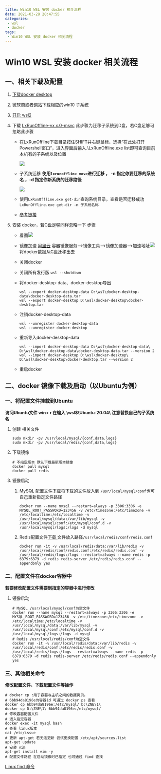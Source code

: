 ```yaml
---
title: Win10 WSL 安装 docker 相关流程
date: 2021-03-28 20:47:55
categories: 
 - wsl
 - docker
tags: 
 - Win10 WSL 安装 docker 相关流程
---
```


# Win10 WSL 安装 docker 相关流程

<!-- more -->

## 一、相关下载及配置

1. [下载docker desktop](https://www.docker.com/products/docker-desktop)

2. 微软商或者[网站](https://docs.microsoft.com/en-us/windows/wsl/install-manual#installing-your-distro)下载相应的win10 子系统

3. [开启 wsl2](https://docs.microsoft.com/zh-cn/windows/wsl/install-win10)

4. 下载 [LxRunOffline-vx.x.0-msvc](https://github.com/DDoSolitary/LxRunOffline/releases/tag/v3.5.0) 此步骤为迁移子系统到D盘，若C盘足够可忽略此步骤

   - 在LxRunOffline下载目录按住SHIFT并右键鼠标，选择“在此处打开Powershell窗口”，进入界面后输入.\LxRunOffline.exe list即可查询目前本机有的子系统以及位置

     ![](https://fastly.jsdelivr.net/gh/znej/pic/picgo/image-20210328205752655.png)

   - 子系统迁移  **使用`lxrunoffline move`进行迁移 ， -n 指定你要迁移的系统名 ，-d 指定你新系统的迁移路径**

     ![](https://fastly.jsdelivr.net/gh/znej/pic/picgo/image-20210328210100012.png)

   - 使用`LxRunOffline.exe get-dir`查询系统目录，查看是否迁移成功  `LxRunOffline.exe get-dir -n 子系统名称`

   - [参考链接](https://zhuanlan.zhihu.com/p/145753804)

5. 安装 docker，若C盘足够同样忽略一下 步骤

   - 看图![](https://fastly.jsdelivr.net/gh/znej/pic/picgo/image-20210328211606211.png)
   - 镜像加速 [阿里云](https://cr.console.aliyun.com/cn-hangzhou/instances/mirrors) 容器镜像服务-->镜像工具-->镜像加速器-->加速地址![](https://fastly.jsdelivr.net/gh/znej/pic/picgo/image-20210328211652150.png)将docker数据从C盘迁移出去

   - 关闭docker

   - 关闭所有发行版 `wsl --shutdown`

   - 将docker-desktop-data、docker-desktop导出 

     ```shell
     wsl --export docker-desktop-data D:\wsl\docker-desktop-data\docker-desktop-data.tar
     wsl --export docker-desktop D:\wsl\docker-desktop\docker-desktop.tar
     ```
   
   - 注销docker-desktop-data 

     ````shell
     wsl --unregister docker-desktop-data
     wsl --unregister docker-desktop
     ````
   
   - 重新导入docker-desktop-data

     ```shell
     wsl --import docker-desktop-data D:\wsl\docker-desktop-data\ D:\wsl\docker-desktop-data\docker-desktop-data.tar --version 2
     wsl --import docker-desktop D:\wsl\docker-desktop\ D:\wsl\docker-desktop\docker-desktop.tar --version 2
     ```
   
   - 重启docker

## 二、docker 镜像下载及启动（以Ubuntu为例）

### 一、将配置文件挂载到Ubuntu

**访问Ubuntu文件 win+ r 在输入 \\wsl$\Ubuntu-20.04\  注意替换自己的子系统名**

1. 创建 相关文件

   ```shell
   sudo mkdir -pv /usr/local/mysql/{conf,data,logs} 
   sudo mkdir -pv /usr/local/redis/{conf,data,logs} 
   ```

2. 下载镜像

   ```shell
   # 不指定版本 默认下载最新版本镜像
   docker pull mysql
   docker pull redis
   ```

3. 镜像启动

   1. MySQL 配置文件[下载](https://zelen.lanzous.com/imB5Bnevqih)将下载的文件放入到 `/usr/local/mysql/conf`也可自己重新指定文件路径

      ```shell
      docker run --name mysql --restart=always -p 3306:3306 -e MYSQL_ROOT_PASSWORD=123456 -v /etc/timezone:/etc/timezone -v /etc/localtime:/etc/localtime -v /usr/local/mysql/data:/var/lib/mysql -v /usr/local/mysql/conf:/etc/mysql/conf.d -v /usr/local/mysql/logs:/logs -d mysql
      ```

   2. Redis配置文件[下载 ](https://zelen.lanzous.com/iektOil70vc) 文件放入路径`/usr/local/redis/conf/redis.conf`

      ```shell
      docker run -it -v /usr/local/redis/data:/var/lib/redis -v /usr/local/redis/conf/redis.conf:/etc/redis/redis.conf -v /usr/local/redis/logs:/logs --restart=always --name redis -p 6379:6379 -d redis redis-server /etc/redis/redis.conf --appendonly yes
      ```

### 二、配置文件在docker容器中

**若要修改配置文件需要到指定的容器中进行修改**

1. 镜像启动

   ```shell
   # MySQL /usr/local/mysql/conf为空文件
   docker run --name mysql --restart=always -p 3306:3306 -e MYSQL_ROOT_PASSWORD=123456 -v /etc/timezone:/etc/timezone -v /etc/localtime:/etc/localtime -v /usr/local/mysql/data:/var/lib/mysql -v /usr/local/mysql/conf:/etc/mysql/conf.d -v /usr/local/mysql/logs:/logs -d mysql
   # Redis /usr/local/redis/conf为空文件
   docker run -it -v /usr/local/redis/data:/var/lib/redis -v /usr/local/redis/conf:/etc/redis/redis.conf -v /usr/local/redis/logs:/logs --restart=always --name redis -p 6379:6379 -d redis redis-server /etc/redis/redis.conf --appendonly yes
   ```

### 三、其他相关命令

**修改配置文件、下载配置文件等操作**

```shell
# docker cp :用于容器与主机之间的数据拷贝。
# 6bb94da8196e为容器id 可通过 docker ps 查看
docker cp 6bb94da8196e:/etc/mysql/ D:\ZNE\1\
docker cp D:\ZNE\1\ 6bb94da8196e:/etc/mysql/
# 修改容器配置文件
# 进入指定容器
docker exec -it mysql bash
# 查看 linux版本
cat /etc/issue
# 更新 apt-get 若无法更新 尝试更换配置 /etc/apt/sources.list
apt-get update
# 安装 vim
apt-get install vim -y
# 配置文件路径 在启动镜像时已指定 也可通过 find 查找
```

[Linux find 命令](https://www.runoob.com/linux/linux-comm-find.html)